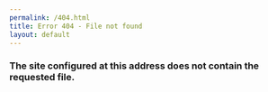 ```yaml
---
permalink: /404.html
title: Error 404 - File not found
layout: default
---  
```


### The site configured at this address does not contain the requested file. 
